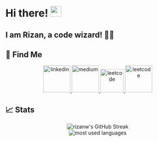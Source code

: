 <!--
**rizanw/rizanw** is a ✨ _special_ ✨ repository because its `README.md` (this file) appears on your GitHub profile.

Here are some ideas to get you started:

- 🔭 I’m currently working on ...
- 🌱 I’m currently learning ...
- 👯 I’m looking to collaborate on ...
- 🤔 I’m looking for help with ...
- 💬 Ask me about ...
- 📫 How to reach me: ...
- 😄 Pronouns: ...
- ⚡ Fun fact: ...
-->

# Hi there! <img src="https://media.giphy.com/media/hvRJCLFzcasrR4ia7z/giphy.gif" width="29px" height="29px"> 

## I am Rizan, a **code wizard**! 🧙‍♂️

## 🤙 Find Me

<p align="center">
  <a href= "https://www.linkedin.com/in/rizan-wibisono/">
    <img height="74" width="74" src="https://img.icons8.com/sf-ultralight-filled/240/0e76a8/linkedin.png" alt="linkedin"/>
  </a>
  <a href= "https://rzndwb.medium.com/">
    <img height="74" width="74" src="https://img.icons8.com/sf-ultralight-filled/240/1a8917/medium-logo.png" alt="medium"/>
  </a>
  <a href= "https://substack.com/@rizanw/">
    <img height="64" width="64" src="https://img.icons8.com/sf-ultralight-filled/240/ff6719/bookmark-ribbon.png" alt="leetcode"/>
  </a>
  <a href= "https://leetcode.com/u/rizanw/">
    <img height="74" width="74" src="https://img.icons8.com/sf-ultralight/240/ffa116/code.png" alt="leetcode"/>
  </a>
</p>

## 📈 Stats

<div align="center">
    <img src="https://streak-stats.demolab.com/?user=rizanw&theme=highcontrast&hide_border=true&border_radius=5&card_width=650&card_height=170" alt="rizanw's GitHub Streak">
    <br />
    <img src="https://github-readme-stats.vercel.app/api/top-langs/?username=rizanw&size_weight=0.15&count_weight=0.5&layout=compact&card_width=650&theme=vision-friendly-dark&hide=html,css,jupyter%20notebook,typescript&show_icons=true&hide_border=true" alt="most used languages" />
    <br />
</div> 
